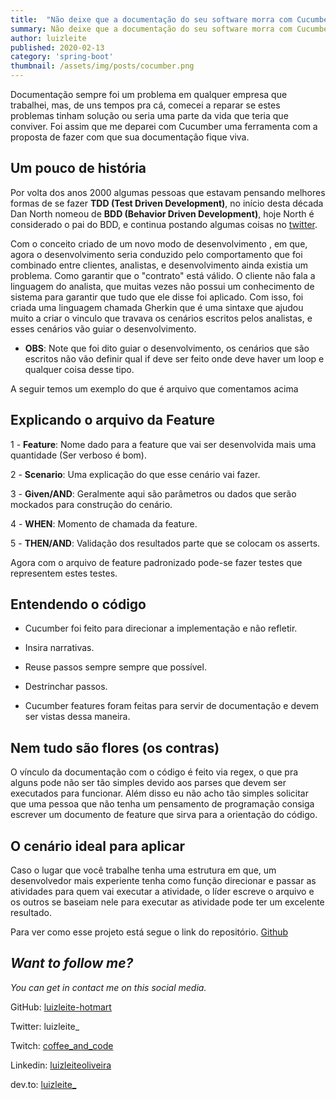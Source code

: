 ```yaml
---
title:  "Não deixe que a documentação do seu software morra com Cucumber"
summary: Não deixe que a documentação do seu software morra com Cucumber
author: luizleite
published: 2020-02-13
category: 'spring-boot'
thumbnail: /assets/img/posts/cocumber.png
---
```


Documentação sempre foi um problema em qualquer empresa que trabalhei, mas, de uns tempos pra cá, comecei a reparar se estes problemas tinham solução ou seria uma parte da vida que teria que conviver. Foi assim que me deparei com Cucumber uma ferramenta com a proposta de fazer com que sua documentação fique viva.

## Um pouco de história

Por volta dos anos 2000 algumas pessoas que estavam pensando melhores 
formas de se fazer **TDD (Test Driven Development)**, 
no início desta década Dan North nomeou de **BDD (Behavior Driven Development)**, 
hoje North é considerado o pai do BDD, e continua postando algumas coisas no [twitter](https://twitter.com/tastapod).

Com o conceito criado de um novo modo de desenvolvimento , em que, agora o desenvolvimento seria conduzido pelo comportamento que foi combinado entre clientes, analistas, e desenvolvimento ainda existia um problema. Como garantir que o "contrato" está válido. O cliente não fala a linguagem do analista, que muitas vezes não possui um conhecimento de sistema para garantir que tudo que ele disse foi aplicado.
Com isso, foi criada uma linguagem chamada Gherkin que é uma sintaxe que ajudou muito a criar o vinculo que travava os cenários escritos pelos analistas, e esses cenários vão guiar o desenvolvimento.

 - **OBS**: Note que foi dito guiar o desenvolvimento, os cenários que são escritos não vão definir qual if deve ser feito onde deve haver um loop e qualquer coisa desse tipo.

A seguir temos um exemplo do que é arquivo que comentamos acima


## Explicando o arquivo da Feature

1 - **Feature**: Nome dado para a feature que vai ser desenvolvida mais uma quantidade (Ser verboso é bom).

2 - **Scenario**: Uma explicação do que esse cenário vai fazer.

3 - **Given/AND**: Geralmente aqui são parâmetros ou dados que serão mockados para construção do cenário.

4 - **WHEN**: Momento de chamada da feature.

5 - **THEN/AND**: Validação dos resultados parte que se colocam os asserts.

Agora com o arquivo de feature padronizado pode-se fazer testes que representem estes testes.

## Entendendo o código

- Cucumber foi feito para direcionar a implementação e não refletir.

- Insira narrativas.
  
- Reuse passos sempre sempre que possível.

- Destrinchar passos.

- Cucumber features foram feitas para servir de documentação e devem ser vistas dessa maneira.

## Nem tudo são flores (os contras)

O vínculo da documentação com o código é feito via regex, o que pra alguns pode não ser tão simples devido aos parses que devem ser executados para funcionar.
Além disso eu não acho tão simples solicitar que uma pessoa que não tenha um pensamento de programação consiga escrever um documento de feature que sirva para a orientação do código.

## O cenário ideal para aplicar

Caso o lugar que você trabalhe tenha uma estrutura em que, um desenvolvedor mais experiente tenha como função direcionar e passar as atividades para quem vai executar a atividade, o líder escreve o arquivo e os outros se baseiam nele para executar as atividade pode ter um excelente resultado.

Para ver como esse projeto está segue o link do repositório. [Github](https://github.com/luizleite-hotmart/cucumber_exemplo)


## _Want to follow me?_
 
_You can get in contact me on this social media._

    
 GitHub: [luizleite-hotmart](https://github.com/luizleite-hotmart)
    
 Twitter: luizleite_
    
 Twitch: [coffee_and_code](https://www.twitch.tv/coffee_and_code)
    
 Linkedin: [luizleiteoliveira](https://www.linkedin.com/in/luizleiteoliveira/)
    
 dev.to: [luizleite_](https://dev.to/luizleite_)
 
